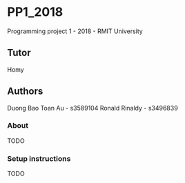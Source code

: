 # PP1_2018
Programming project 1 - 2018 - RMIT University

## Tutor
Homy

## Authors
Duong Bao Toan Au - s3589104
Ronald Rinaldy    - s3496839

### About
TODO

### Setup instructions
TODO

